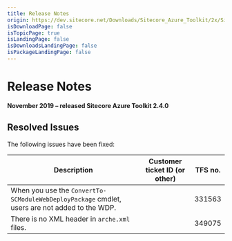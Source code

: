 ```yaml
---
title: Release Notes
origin: https://dev.sitecore.net/Downloads/Sitecore_Azure_Toolkit/2x/Sitecore_Azure_Toolkit_240/Release_Notes
isDownloadPage: false
isTopicPage: true
isLandingPage: false
isDownloadsLandingPage: false
isPackageLandingPage: false
---
```


# Release Notes

**November 2019 – released Sitecore Azure Toolkit 2.4.0**

## Resolved Issues

The following issues have been fixed:

 | Description | Customer ticket ID (or other) | TFS no. |
 | --- | --- | --- |
 | ​​​​​​​​​When you use the `ConvertTo-SCModuleWebDeployPackage` cmdlet​, users are not added to the WDP. |  | 331563 |
 | ​​​​​​​​There is no XML header in `arche.xml` files.​ |  | 349075 |